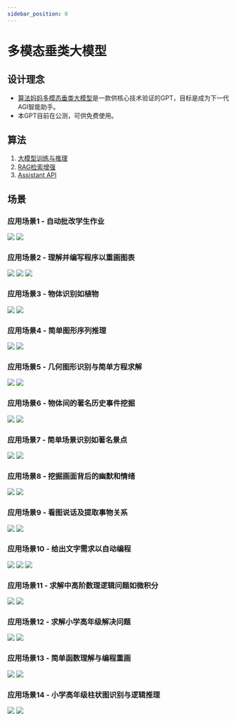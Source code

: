 ```yaml
---
sidebar_position: 0
---
```


# 多模态垂类大模型
## 设计理念
* [算法妈妈多模态垂类大模型](https://chat.openai.com/g/g-tk1igQPDp-suan-fa-ma-ma-duo-mo-tai-chui-lei-da-mo-xing)是一款供核心技术验证的GPT，目标是成为下一代AGI智能助手。
* 本GPT目前在公测，可供免费使用。

## 算法
1. [大模型训练与推理](https://www.algmon.com/docs/llm/welcome)
2. [RAG检索增强](https://www.algmon.com/docs/rag/intro)
3. [Assistant API](https://www.algmon.com/docs/assistantAPI/intro)

## 场景
### 应用场景1 - 自动批改学生作业
![](./img/1.prompt.png)
![](./img/1.answer.1.png)

### 应用场景2 - 理解并编写程序以重画图表
![](./img/2.prompt.png)
![](./img/2.answer.1.png)
![](./img/2.answer.2.png)

### 应用场景3 - 物体识别如植物
![](./img/3.prompt.png)
![](./img/3.answer.1.png)

### 应用场景4 - 简单图形序列推理
![](./img/4.prompt.png)
![](./img/4.answer.1.png)

### 应用场景5 - 几何图形识别与简单方程求解
![](./img/5.prompt.png)
![](./img/5.answer.1.png)

### 应用场景6 - 物体间的著名历史事件挖掘
![](./img/6.prompt.png)
![](./img/6.answer.1.png)

### 应用场景7 - 简单场景识别如著名景点
![](./img/7.prompt.png)
![](./img/7.answer.1.png)

### 应用场景8 - 挖掘画面背后的幽默和情绪
![](./img/8.prompt.png)
![](./img/8.answer.1.png)

### 应用场景9 - 看图说话及提取事物关系
![](./img/9.prompt.png)
![](./img/9.answer.1.png)

### 应用场景10 - 给出文字需求以自动编程
![](./img/10.prompt.png)
![](./img/10.answer.1.png)
![](./img/10.answer.2.png)

### 应用场景11 - 求解中高阶数理逻辑问题如微积分
![](./img/11.prompt.png)
![](./img/11.answer.png)

### 应用场景12 - 求解小学高年级解决问题
![](./img/12.prompt.png)
![](./img/12.answer.png)

### 应用场景13 - 简单函数理解与编程重画
![](./img/13.prompt.png)
![](./img/13.answer.png)

### 应用场景14 - 小学高年级柱状图识别与逻辑推理
![](./img/14.prompt.png)
![](./img/14.answer.png)

